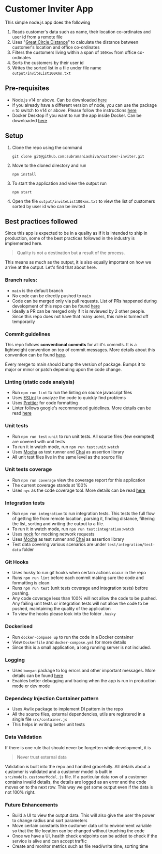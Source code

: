 # Customer Inviter App
This simple node.js app does the following

 1. Reads customer's data such as name, their location co-ordinates and user id from a remote file
 2. Uses "[Great Circle Distance](https://en.wikipedia.org/wiki/Great-circle_distance)" to calculate the distance between customer's location and office co-ordinates
 3. Filters the customers living within a span of `100Kms` from office co-ordinates
 4. Sorts the customers by their user id
 5. Writes the sorted list in a file under file name `output/inviteList100Kms.txt`

## Pre-requisites

 - Node.js v14 or above. Can be downloaded [here](https://nodejs.org/en/download/current/)
 - If you already have a different version of node, you can use the package `n` to switch to v14 or above. Please follow the instructions [here](https://github.com/tj/n)
 - Docker Desktop if you want to run the app inside Docker. Can be downloaded [here](https://www.docker.com/products/docker-desktop)

## Setup

 1. Clone the repo using the command 

	```
	git clone git@github.com:subramaniashiva/customer-inviter.git

 2. Move to the cloned directory and run
	```
	npm install
    
 3. To start the application and view the output run 
	```
	npm start
4. Open the file `output/inviteList100kms.txt` to view the list of customers sorted by user id who can be invited

## Best practices followed

Since this app is expected to be in a quality as if it is intended to ship in production, some of the best practices followed in the industry is implemented here. 

> Quality is not a destination but a result of the process.

 This means as much as the output, it is also equally important on how we arrive at the output. Let's find that about here.

### Branch rules:

 - `main` is the default branch
 - No code can be directly pushed to `main`
 - Code can be merged only via pull requests. List of PRs happened during development of this repo can be found [here](https://github.com/subramaniashiva/customer-inviter/pulls?q=is:pr%20is:closed)
 - Ideally a PR can be merged only if it is reviewed by 2 other people. Since this repo does not have that many users, this rule is turned off temporarily

### Commit guidelines
This repo follows **conventional commits** for all it's commits. It is a lightweight convention on top of commit messages. More details about this convention can be found [here](https://www.conventionalcommits.org/en/v1.0.0/#summary).

Every merge to main should bump the version of package. Bumps it to major or minor or patch depending upon the code change.

### Linting (static code analysis)

 - Run `npm run lint` to run the linting on source javascript files
 - Uses [ESLint](https://eslint.org/) to analyze the code to quickly find problems
 - Uses [Prettier](https://prettier.io/) for code formatting
 - Linter follows google's recommended guidelines. More details can be read [here](https://github.com/google/eslint-config-google)

### Unit tests

 - Run `npm run test:unit` to run unit tests. All source files (few exempted) are covered with unit tests
 - To run it in watch mode, run `npm run test:unit:watch`
 - Uses [Mocha](https://mochajs.org/) as test runner and [Chai](https://www.chaijs.com/) as assertion library
 - All unit test files live in the same level as the source file

### Unit tests coverage
- Run `npm run coverage` view the coverage report for this application
- The current coverage stands at 100%
- Uses `nyc` as the code coverage tool. More details can be read [here](https://www.npmjs.com/package/nyc)

### Integration tests
- Run `npm run integration` to run integration tests. This tests the full flow of getting file from remote location, parsing it, finding distance, filtering the list, sorting and writing the output to a file.
- To run it in watch mode, run `npm run test:integration:watch`
- Uses [nock](https://www.npmjs.com/package/nock) for mocking network requests
- Uses [Mocha](https://mochajs.org/) as test runner and [Chai](https://www.chaijs.com/) as assertion library
- Test data covering various scenarios are under `test/integration/test-data` folder

### Git Hooks
- Uses husky to run git hooks when certain actions occur in the repo
- Runs `npm run lint` before each commit making sure the code and formatting is clean
- Runs `npm run test` (unit tests coverage and integration tests) before pushing. 
- Any code coverage less than 100% will not allow the code to be pushed. Any failing unit tests or integration tests will not allow the code to be pushed, maintaining the quality of the application
- To view the hooks please look into the folder `.husky`

### Dockerised

 - Run `docker-compose up` to run the code in a Docker container
 - View `Dockerfile` and `docker-compose.yml` for more details
 - Since this is a small application, a long running server is not included. 

### Logging
- Uses `bunyan` package to log errors and other important messages. More details can be found [here](https://www.npmjs.com/package/bunyan)
- Enables better debugging and tracing when the app is run in production mode or dev mode

### Dependecy Injection Container pattern
- Uses Awlix package to implement DI pattern in the repo
- All the source files, external dependencies, utils are registered in a single file `src/container.js`
- This helps in writing better unit tests

### Data Validation
If there is one rule that should never be forgetten while development, it is 
> Never trust external data

Validation is built into the repo and handled gracefully. All details about a customer is validated and a customer model is built in `src/models.customerModel.js` file. If a particular data row of a customer contains invalid details, the details are logged as an error and the code moves on to the next row. This way we get some output even if the data is not 100% right.

### Future Enhancements
- Build a UI to view the output data. This will also give the user the power to change radius and sort parameters
- Move certain constants like customer data url to environment variable so that the file location can be changed without touching the code
- Once we have a UI, health check endpoints can be added to check if the service is alive and can accept traffic
- Create and monitor metrics such as file read/write time, sorting time